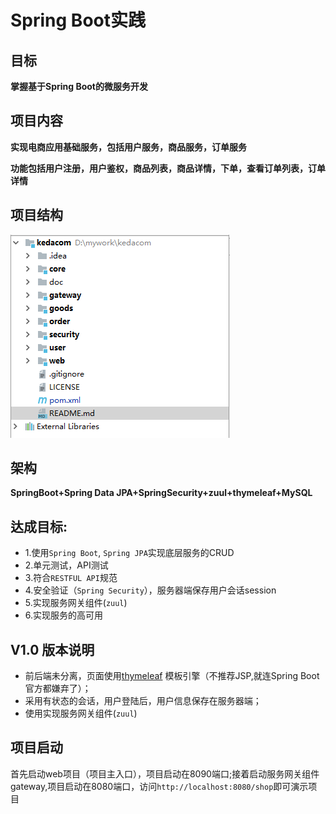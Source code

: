 # Spring Boot实践

## 目标

**掌握基于Spring Boot的微服务开发**

## 项目内容

**实现电商应用基础服务，包括用户服务，商品服务，订单服务**

**功能包括用户注册，用户鉴权，商品列表，商品详情，下单，查看订单列表，订单详情**

## 项目结构

![](/doc/img/structure.png)

## 架构

**SpringBoot+Spring Data JPA+SpringSecurity+zuul+thymeleaf+MySQL**

## 达成目标:

  - 1.使用`Spring Boot`, `Spring JPA`实现底层服务的CRUD
  - 2.单元测试，API测试
  - 3.符合`RESTFUL API`规范
  - 4.安全验证（`Spring Security`），服务器端保存用户会话session
  - 5.实现服务网关组件(`zuul`)
  - 6.实现服务的高可用
## V1.0 版本说明

* 前后端未分离，页面使用[thymeleaf](http://www.thymeleaf.org/) 模板引擎（不推荐JSP,就连Spring Boot 官方都嫌弃了）； 
* 采用有状态的会话，用户登陆后，用户信息保存在服务器端；
* 使用实现服务网关组件(`zuul`)

## 项目启动

首先启动web项目（项目主入口），项目启动在8090端口;接着启动服务网关组件gateway,项目启动在8080端口，访问`http://localhost:8080/shop`即可演示项目